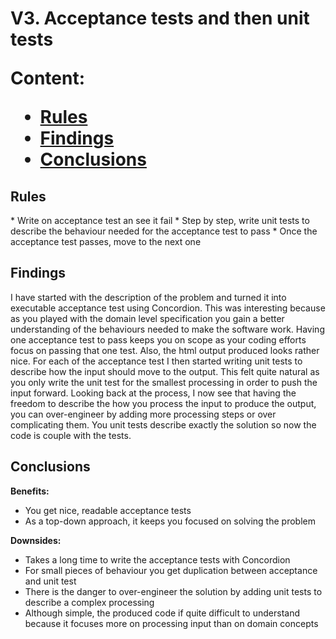 <h1> V3. Acceptance tests and then unit tests

Content:
*   [Rules](#rules)
*   [Findings](#findings)
*   [Conclusions](#conclusions)

<h2>Rules</h2>
*   Write on acceptance test an see it fail
*   Step by step, write unit tests to describe the behaviour needed for the acceptance test to pass
*   Once the acceptance test passes, move to the next one

<h2>Findings</h2>

 I have started with the description of the problem and turned it into executable acceptance test using Concordion. This was interesting because as you played with the domain level specification you gain a better understanding of the behaviours needed to make the software work.
 Having one acceptance test to pass keeps you on scope as your coding efforts focus on passing that one test. Also, the html output produced looks rather nice.
 For each of the acceptance test I then started writing unit tests to describe how the input should move to the output. This felt quite natural as you only write the unit test for the smallest processing in order to push the input forward.
 Looking back at the process, I now see that having the freedom to describe the how you process the input to produce the output, you can over-engineer by adding more processing steps or over complicating them.
 You unit tests describe exactly the solution so now the code is couple with the tests.

<h2>Conclusions</h2>

**Benefits:**
* You get nice, readable acceptance tests
* As a top-down approach, it keeps you focused on solving the problem

**Downsides:**
* Takes a long time to write the acceptance tests with Concordion
* For small pieces of behaviour you get duplication between acceptance and unit test
* There is the danger to over-engineer the solution by adding unit tests to describe a complex processing
* Although simple, the produced code if quite difficult to understand because it focuses more on processing input than on domain concepts
